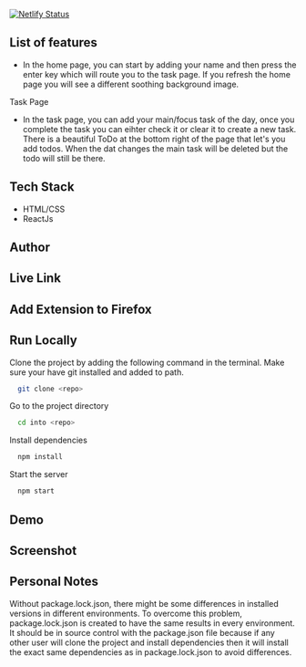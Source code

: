 [![Netlify Status](https://api.netlify.com/api/v1/badges/5ae90180-32ec-40af-9a1f-65833137f564/deploy-status)](https://app.netlify.com/sites/the-awesome-ashishjg21-site/deploys)

## List of features
- In the home page, you can start by adding your name and then press the enter key which will route you to the task page. If you refresh the home page you will see a different soothing background image.

Task Page
-   In the task page, you can add your main/focus task of the day, once you complete the task you can eihter check it or clear it to create a new task. There is a beautiful ToDo at the bottom right of the page that let's you add todos. When the dat changes the main task will be deleted but the todo will still be there.


## Tech Stack

- HTML/CSS
- ReactJs

## Author

## Live Link


## Add Extension to Firefox



## Run Locally

Clone the project by adding the following command in the terminal.
Make sure your have git installed and added to path.

```bash
  git clone <repo>
```

Go to the project directory

```bash
  cd into <repo>
```

Install dependencies

```bash
  npm install
```

Start the server

```bash
  npm start
```

## Demo


## Screenshot


## Personal Notes 
Without package.lock.json, there might be some differences in installed versions in different environments. To overcome this problem, package.lock.json is created to have the same results in every environment. It should be in source control with the package.json file because if any other user will clone the project and install dependencies then it will install the exact same dependencies as in package.lock.json to avoid differences.
